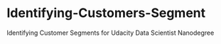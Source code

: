 # Identifying-Customers-Segment
Identifying Customer Segments for Udacity Data Scientist Nanodegree
